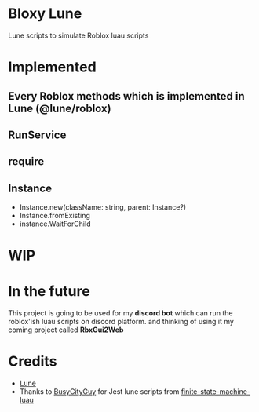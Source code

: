 # Bloxy Lune
Lune scripts to simulate Roblox luau scripts

# Implemented
## Every Roblox methods which is implemented in Lune (@lune/roblox)
## RunService
## require
## Instance
- Instance.new(className: string, parent: Instance?)
- Instance.fromExisting
- instance.WaitForChild

# WIP

# In the future
This project is going to be used for my **discord bot** which can run the roblox'ish luau scripts on discord platform. and thinking of using it my coming project called **RbxGui2Web**

# Credits
- [Lune](https://github.com/lune-org/lune)
- Thanks to [BusyCityGuy](https://github.com/BusyCityGuy) for Jest lune scripts from [finite-state-machine-luau](https://github.com/BusyCityGuy/finite-state-machine-luau)

